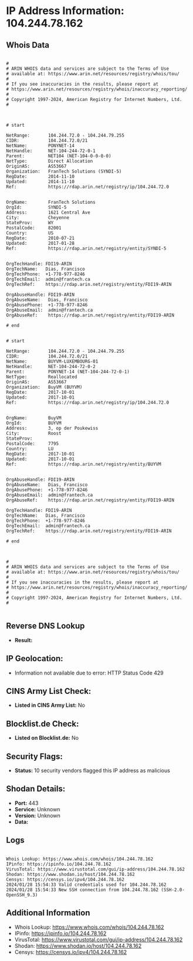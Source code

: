 # IP Address Information: 104.244.78.162

## Whois Data
```

#
# ARIN WHOIS data and services are subject to the Terms of Use
# available at: https://www.arin.net/resources/registry/whois/tou/
#
# If you see inaccuracies in the results, please report at
# https://www.arin.net/resources/registry/whois/inaccuracy_reporting/
#
# Copyright 1997-2024, American Registry for Internet Numbers, Ltd.
#



# start

NetRange:       104.244.72.0 - 104.244.79.255
CIDR:           104.244.72.0/21
NetName:        PONYNET-14
NetHandle:      NET-104-244-72-0-1
Parent:         NET104 (NET-104-0-0-0-0)
NetType:        Direct Allocation
OriginAS:       AS53667
Organization:   FranTech Solutions (SYNDI-5)
RegDate:        2014-11-10
Updated:        2014-11-10
Ref:            https://rdap.arin.net/registry/ip/104.244.72.0


OrgName:        FranTech Solutions
OrgId:          SYNDI-5
Address:        1621 Central Ave
City:           Cheyenne
StateProv:      WY
PostalCode:     82001
Country:        US
RegDate:        2010-07-21
Updated:        2017-01-28
Ref:            https://rdap.arin.net/registry/entity/SYNDI-5


OrgTechHandle: FDI19-ARIN
OrgTechName:   Dias, Francisco 
OrgTechPhone:  +1-778-977-8246 
OrgTechEmail:  admin@frantech.ca
OrgTechRef:    https://rdap.arin.net/registry/entity/FDI19-ARIN

OrgAbuseHandle: FDI19-ARIN
OrgAbuseName:   Dias, Francisco 
OrgAbusePhone:  +1-778-977-8246 
OrgAbuseEmail:  admin@frantech.ca
OrgAbuseRef:    https://rdap.arin.net/registry/entity/FDI19-ARIN

# end


# start

NetRange:       104.244.72.0 - 104.244.79.255
CIDR:           104.244.72.0/21
NetName:        BUYVM-LUXEMBOURG-01
NetHandle:      NET-104-244-72-0-2
Parent:         PONYNET-14 (NET-104-244-72-0-1)
NetType:        Reallocated
OriginAS:       AS53667
Organization:   BuyVM (BUYVM)
RegDate:        2017-10-01
Updated:        2017-10-01
Ref:            https://rdap.arin.net/registry/ip/104.244.72.0


OrgName:        BuyVM
OrgId:          BUYVM
Address:        3, op der Poukewiss
City:           Roost
StateProv:      
PostalCode:     7795
Country:        LU
RegDate:        2017-10-01
Updated:        2017-10-01
Ref:            https://rdap.arin.net/registry/entity/BUYVM


OrgAbuseHandle: FDI19-ARIN
OrgAbuseName:   Dias, Francisco 
OrgAbusePhone:  +1-778-977-8246 
OrgAbuseEmail:  admin@frantech.ca
OrgAbuseRef:    https://rdap.arin.net/registry/entity/FDI19-ARIN

OrgTechHandle: FDI19-ARIN
OrgTechName:   Dias, Francisco 
OrgTechPhone:  +1-778-977-8246 
OrgTechEmail:  admin@frantech.ca
OrgTechRef:    https://rdap.arin.net/registry/entity/FDI19-ARIN

# end



#
# ARIN WHOIS data and services are subject to the Terms of Use
# available at: https://www.arin.net/resources/registry/whois/tou/
#
# If you see inaccuracies in the results, please report at
# https://www.arin.net/resources/registry/whois/inaccuracy_reporting/
#
# Copyright 1997-2024, American Registry for Internet Numbers, Ltd.
#


```
## Reverse DNS Lookup
- **Result:** 

## IP Geolocation:
- Information not available due to error: HTTP Status Code 429

## CINS Army List Check:
- **Listed in CINS Army List:** 
No

## Blocklist.de Check:
- **Listed on Blocklist.de:** 
No

## Security Flags:
- **Status:** 10 security vendors flagged this IP address as malicious

## Shodan Details:
- **Port:** 443
- **Service:** Unknown
- **Version:** Unknown
- **Data:** 

## Logs
```

Whois Lookup: https://www.whois.com/whois/104.244.78.162
IPinfo: https://ipinfo.io/104.244.78.162
VirusTotal: https://www.virustotal.com/gui/ip-address/104.244.78.162
Shodan: https://www.shodan.io/host/104.244.78.162
Censys: https://censys.io/ipv4/104.244.78.162
2024/01/28 15:54:33 Valid credentials used for 104.244.78.162
2024/01/28 15:54:33 New SSH connection from 104.244.78.162 (SSH-2.0-OpenSSH_9.3)

```
## Additional Information
- Whois Lookup: https://www.whois.com/whois/104.244.78.162
- IPinfo: https://ipinfo.io/104.244.78.162
- VirusTotal: https://www.virustotal.com/gui/ip-address/104.244.78.162
- Shodan: https://www.shodan.io/host/104.244.78.162
- Censys: https://censys.io/ipv4/104.244.78.162

